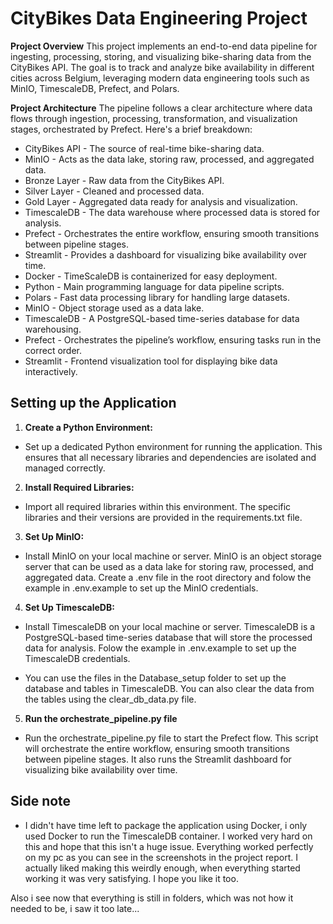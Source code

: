 # CityBikes Data Engineering Project

**Project Overview**
This project implements an end-to-end data pipeline for ingesting, processing, storing, and visualizing bike-sharing data from the CityBikes API. The goal is to track and analyze bike availability in different cities across Belgium, leveraging modern data engineering tools such as MinIO, TimescaleDB, Prefect, and Polars.

**Project Architecture**
The pipeline follows a clear architecture where data flows through ingestion, processing, transformation, and visualization stages, orchestrated by Prefect. Here's a brief breakdown:

* CityBikes API - The source of real-time bike-sharing data.
* MinIO - Acts as the data lake, storing raw, processed, and aggregated data.
* Bronze Layer - Raw data from the CityBikes API.
* Silver Layer - Cleaned and processed data.
* Gold Layer - Aggregated data ready for analysis and visualization.
* TimescaleDB - The data warehouse where processed data is stored for analysis.
* Prefect - Orchestrates the entire workflow, ensuring smooth transitions between pipeline stages.
* Streamlit - Provides a dashboard for visualizing bike availability over time.
* Docker - TimeScaleDB is containerized for easy deployment.
* Python - Main programming language for data pipeline scripts.
* Polars - Fast data processing library for handling large datasets.
* MinIO - Object storage used as a data lake.
* TimescaleDB - A PostgreSQL-based time-series database for data warehousing.
* Prefect - Orchestrates the pipeline’s workflow, ensuring tasks run in the correct order.
* Streamlit - Frontend visualization tool for displaying bike data interactively.

## Setting up the Application

1. **Create a Python Environment:**

* Set up a dedicated Python environment for running the application. This ensures that all necessary libraries and dependencies are isolated and managed correctly.

2. **Install Required Libraries:**

* Import all required libraries within this environment. The specific libraries and their versions are provided in the requirements.txt file.

3. **Set Up MinIO:**

* Install MinIO on your local machine or server. MinIO is an object storage server that can be used as a data lake for storing raw, processed, and aggregated data. Create a .env file in the root directory and folow the example in .env.example to set up the MinIO credentials.

4. **Set Up TimescaleDB:**

* Install TimescaleDB on your local machine or server. TimescaleDB is a PostgreSQL-based time-series database that will store the processed data for analysis. Folow the example in .env.example to set up the TimescaleDB credentials.

* You can use the files in the Database_setup folder to set up the database and tables in TimescaleDB. You can also clear the data from the tables using the clear_db_data.py file.

5. **Run the orchestrate_pipeline.py file**

* Run the orchestrate_pipeline.py file to start the Prefect flow. This script will orchestrate the entire workflow, ensuring smooth transitions between pipeline stages. It also runs the Streamlit dashboard for visualizing bike availability over time.

## Side note

* I didn't have time left to package the application using Docker, i only used Docker to run the TimescaleDB container. I worked very hard on this and hope that this isn't a huge issue. Everything worked perfectly on my pc as you can see in the screenshots in the project report. I actually liked making this weirdly enough, when everything started working it was very satisfying. I hope you like it too.

Also i see now that everything is still in folders, which was not how it needed to be, i saw it too late... 